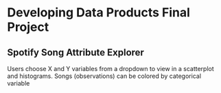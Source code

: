 # Developing Data Products Final Project
## Spotify Song Attribute Explorer

Users choose X and Y variables from a dropdown to view in a scatterplot and histograms. Songs (observations) can be colored by categorical variable
